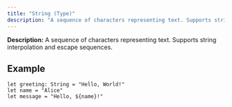 ```yaml
---
title: "String (Type)"
description: "A sequence of characters representing text. Supports string interpolation and escape sequences."
---
```


**Description:** A sequence of characters representing text. Supports string interpolation and escape sequences.

## Example

```osprey
let greeting: String = "Hello, World!"
let name = "Alice"
let message = "Hello, ${name}!"
```
